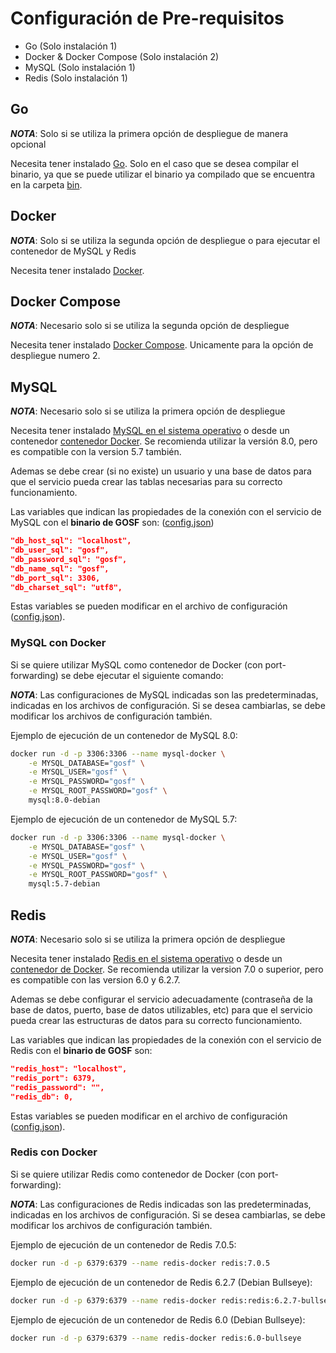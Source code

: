 # Configuración de Pre-requisitos

- Go (Solo instalación 1)
- Docker & Docker Compose (Solo instalación 2)
- MySQL (Solo instalación 1)
- Redis (Solo instalación 1)

## Go

**_NOTA_**: Solo si se utiliza la primera opción de despliegue de manera opcional

Necesita tener instalado [Go](https://golang.org/doc/install). Solo en el caso que se desea compilar el binario, ya que se puede utilizar el binario ya compilado que se encuentra en la carpeta [bin](./bin).

## Docker

**_NOTA_**: Solo si se utiliza la segunda opción de despliegue o para ejecutar el contenedor de MySQL y Redis

Necesita tener instalado [Docker](https://docs.docker.com/get-docker/).

## Docker Compose

**_NOTA_**: Necesario solo si se utiliza la segunda opción de despliegue

Necesita tener instalado [Docker Compose](https://docs.docker.com/compose/install/). Unicamente para la opción de despliegue numero 2.

## MySQL

**_NOTA_**: Necesario solo si se utiliza la primera opción de despliegue

Necesita tener instalado [MySQL en el sistema operativo](https://dev.mysql.com/downloads/) o desde un contenedor [contenedor Docker](https://hub.docker.com/_/mysql). Se recomienda utilizar la versión 8.0, pero es compatible con la version 5.7 también.

Ademas se debe crear (si no existe) un usuario y una base de datos para que el servicio pueda crear las tablas necesarias para su correcto funcionamiento.

Las variables que indican las propiedades de la conexión con el servicio de MySQL con el **binario de GOSF** son: ([config.json](./config.json))

```json
"db_host_sql": "localhost",
"db_user_sql": "gosf",
"db_password_sql": "gosf",
"db_name_sql": "gosf",
"db_port_sql": 3306,
"db_charset_sql": "utf8",
```

Estas variables se pueden modificar en el archivo de configuración ([config.json](./config.json)).

### MySQL con Docker

Si se quiere utilizar MySQL como contenedor de Docker (con port-forwarding) se debe ejecutar el siguiente comando:

**_NOTA_**: Las configuraciones de MySQL indicadas son las predeterminadas, indicadas en los archivos de configuración. Si se desea cambiarlas, se debe modificar los archivos de configuración también.

Ejemplo de ejecución de un contenedor de MySQL 8.0:

```bash
docker run -d -p 3306:3306 --name mysql-docker \
    -e MYSQL_DATABASE="gosf" \
    -e MYSQL_USER="gosf" \
    -e MYSQL_PASSWORD="gosf" \
    -e MYSQL_ROOT_PASSWORD="gosf" \
    mysql:8.0-debian
```

Ejemplo de ejecución de un contenedor de MySQL 5.7:

```bash
docker run -d -p 3306:3306 --name mysql-docker \
    -e MYSQL_DATABASE="gosf" \
    -e MYSQL_USER="gosf" \
    -e MYSQL_PASSWORD="gosf" \
    -e MYSQL_ROOT_PASSWORD="gosf" \
    mysql:5.7-debian
```

## Redis

**_NOTA_**: Necesario solo si se utiliza la primera opción de despliegue

Necesita tener instalado [Redis en el sistema operativo](https://redis.io/topics/quickstart) o desde un [contenedor de Docker](https://hub.docker.com/_/redis). Se recomienda utilizar la version 7.0 o superior, pero es compatible con las version 6.0 y 6.2.7.

Ademas se debe configurar el servicio adecuadamente (contraseña de la base de datos, puerto, base de datos utilizables, etc) para que el servicio pueda crear las estructuras de datos para su correcto funcionamiento.

Las variables que indican las propiedades de la conexión con el servicio de Redis con el **binario de GOSF** son:

```json
"redis_host": "localhost",
"redis_port": 6379,
"redis_password": "",
"redis_db": 0,
```

Estas variables se pueden modificar en el archivo de configuración ([config.json](./config.json)).

### Redis con Docker

Si se quiere utilizar Redis como contenedor de Docker (con port-forwarding):  

**_NOTA_**: Las configuraciones de Redis indicadas son las predeterminadas, indicadas en los archivos de configuración. Si se desea cambiarlas, se debe modificar los archivos de configuración también.

Ejemplo de ejecución de un contenedor de Redis 7.0.5:

```bash
docker run -d -p 6379:6379 --name redis-docker redis:7.0.5
```

Ejemplo de ejecución de un contenedor de Redis 6.2.7 (Debian Bullseye):

```bash
docker run -d -p 6379:6379 --name redis-docker redis:redis:6.2.7-bullseye
```

Ejemplo de ejecución de un contenedor de Redis 6.0 (Debian Bullseye):

```bash
docker run -d -p 6379:6379 --name redis-docker redis:6.0-bullseye
```
